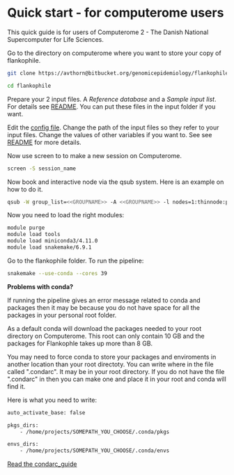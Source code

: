 # Quick start - for computerome users

This quick guide is for users of Computerome 2 - The Danish National Supercomputer for Life Sciences.

Go to the directory on computerome where you want to store your copy of flankophile.

```bash
git clone https://avthorn@bitbucket.org/genomicepidemiology/flankophile.git

cd flankophile

```

Prepare your 2 input files. A *Reference database* and a *Sample input list*. 
For details see [README](README.md). You can put these files in the input folder if you want.

Edit the [config file](config.yaml). Change the path of the input files so they refer to your input files. 
Change the values of other variables if you want to. See see [README](README.md) for more details.

Now use screen to to make a new session on Computerome.

```bash
screen -S session_name

```

Now book and interactive node via the qsub system. Here is an example on how to do it.

```bash
qsub -W group_list=<<GROUPNAME>> -A <<GROUPNAME>> -l nodes=1:thinnode:ppn=40,mem=180gb,walltime=25200 -I
```
Now you need to load the right modules:

```bash
module purge
module load tools
module load miniconda3/4.11.0  
module load snakemake/6.9.1

```

Go to the flankophile folder. To run the pipeline:

```bash
snakemake --use-conda --cores 39

```


**Problems with conda?**

If running the pipeline gives an error message related to conda and packages then it 
may be because you do not have space for all the packages in your personal root folder.

As a default conda will download the packages needed to your root directory on Computerome. This root can only contain 10 GB and the packages for Flankophle takes up more than 8 GB. 

You may need to force  conda to store your packages and enviroments in another location than your root directoty. You can write where in the file called ".condarc". It may be in your root directory. If you do not have the file ".condarc" in then you can make one and place it in your root and conda will find it.

Here is what you need to write:

```bash
auto_activate_base: false

pkgs_dirs:
    - /home/projects/SOMEPATH_YOU_CHOOSE/.conda/pkgs

envs_dirs:
    - /home/projects/SOMEPATH_YOU_CHOOSE/.conda/envs

```



[Read the condarc_guide](https://conda.io/projects/conda/en/latest/user-guide/configuration/use-condarc.html#creating-and-editing)





